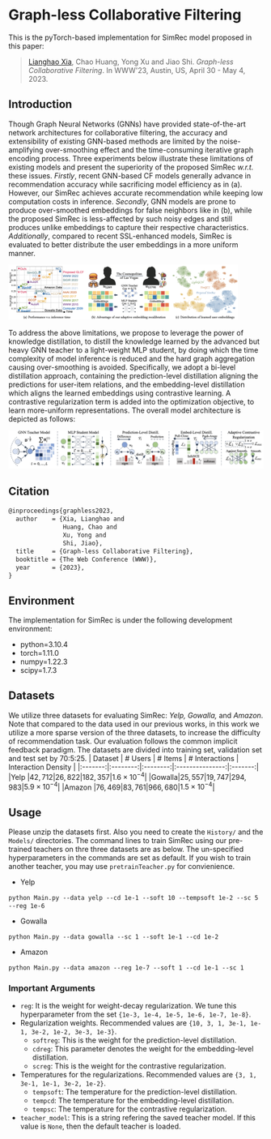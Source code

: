 # Graph-less Collaborative Filtering

This is the pyTorch-based implementation for SimRec model proposed in this paper:

><a href='github.com/akaxlh'>Lianghao Xia</a>, Chao Huang, Yong Xu and Jiao Shi. <i>Graph-less Collaborative Filtering</i>. In WWW'23, Austin, US, April 30 - May 4, 2023.

## Introduction
Though Graph Neural Networks (GNNs) have provided state-of-the-art network architectures for collaborative filtering, the accuracy and extensibility of existing GNN-based methods are limited by the noise-amplifying over-smoothing effect and the time-consuming iterative graph encoding process. Three experiments below illustrate these limitations of existing models and present the superiority of the proposed SimRec <i>w.r.t.</i> these issues. <i>Firstly</i>, recent GNN-based CF models generally advance in recommendation accuracy while sacrificing model efficiency as in (a). However, our SimRec achieves accurate recommendation while keeping low computation costs in inference. <i>Secondly</i>, GNN models are prone to produce over-smoothed embeddings for false neighbors like in (b), while the proposed SimRec is less-affected by such noisy edges and still produces unlike embeddings to capture their respective characteristics. <i>Additionally</i>, compared to recent SSL-enhanced models, SimRec is evaluated to better distribute the user embeddings in a more uniform manner.

<img src='figs/intro.png' width=90%/>

To address the above limitations, we propose to leverage the power of knowledge distillation, to distill the knowledge learned by the advanced but heavy GNN teacher to a light-weight MLP student, by doing which the time complexity of model inference is reduced and the hard graph aggregation causing over-smoothing is avoided. Specifically, we adopt a bi-level distillation approach, containing the prediction-level distillation aligning the predictions for user-item relations, and the embedding-level distillation which aligns the learned embeddings using contrastive learning. A contrastive regularization term is added into the optimization objective, to learn more-uniform representations. The overall model architecture is depicted as follows:

<img src='figs/framework.png' >

## Citation
```
@inproceedings{graphless2023,
  author    = {Xia, Lianghao and
               Huang, Chao and
               Xu, Yong and
               Shi, Jiao},
  title     = {Graph-less Collaborative Filtering},
  booktitle = {The Web Conference (WWW)},
  year      = {2023},
}
```

## Environment
The implementation for SimRec is under the following development environment:
* python=3.10.4
* torch=1.11.0
* numpy=1.22.3
* scipy=1.7.3

## Datasets
We utilize three datasets for evaluating SimRec: <i>Yelp, Gowalla, </i>and <i>Amazon</i>. Note that compared to the data used in our previous works, in this work we utilize a more sparse version of the three datasets, to increase the difficulty of recommendation task. Our evaluation follows the common implicit feedback paradigm. The datasets are divided into training set, validation set and test set by 70:5:25.
| Dataset | \# Users | \# Items | \# Interactions | Interaction Density |
|:-------:|:--------:|:--------:|:---------------:|:-------:|
|Yelp   |$42,712$|$26,822$|$182,357$|$1.6\times 10^{-4}$|
|Gowalla|$25,557$|$19,747$|$294,983$|$5.9\times 10^{-4}$|
|Amazon |$76,469$|$83,761$|$966,680$|$1.5\times 10^{-4}$|

## Usage
Please unzip the datasets first. Also you need to create the `History/` and the `Models/` directories. The command lines to train SimRec using our pre-trained teachers on thre three datasets are as below. The un-specified hyperparameters in the commands are set as default. If you wish to train another teacher, you may use `pretrainTeacher.py` for convienience.

* Yelp
```
python Main.py --data yelp --cd 1e-1 --soft 10 --tempsoft 1e-2 --sc 5 --reg 1e-6
```
* Gowalla
```
python Main.py --data gowalla --sc 1 --soft 1e-1 --cd 1e-2
```
* Amazon
```
python Main.py --data amazon --reg 1e-7 --soft 1 --cd 1e-1 --sc 1
```

### Important Arguments
* `reg`: It is the weight for weight-decay regularization. We tune this hyperparameter from the set `{1e-3, 1e-4, 1e-5, 1e-6, 1e-7, 1e-8}`.
* Regularization weights. Recommended values are `{10, 3, 1, 3e-1, 1e-1, 3e-2, 1e-2, 3e-3, 1e-3}`.
  * `softreg`: This is the weight for the prediction-level distillation.
  * `cdreg`: This parameter denotes the weight for the embedding-level distillation.
  * `screg`: This is the weight for the contrastive regularization.
* Temperatures for the regularizations. Recommended values are `{3, 1, 3e-1, 1e-1, 3e-2, 1e-2}`.
  * `tempsoft`: The temperature for the prediction-level distillation.
  * `tempcd`: The temperature for the embedding-level distillation.
  * `tempsc`: The temperature for the contrastive regularization.
* `teacher_model`: This is a string refering the saved teacher model. If this value is `None`, then the default teacher is loaded.